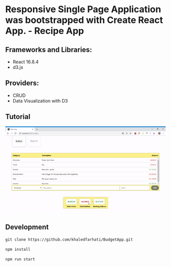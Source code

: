# Responsive Single Page Application was bootstrapped with Create React App. - Recipe App

## Frameworks and Libraries:

- React 16.8.4
- d3.js

## Providers:

- CRUD
- Data Visualization with D3

## Tutorial

![gif_1](img/budgetTuto.gif)

## Development

`git clone https://github.com/khaledfarhati/BudgetApp.git`

`npm install`

`npm run start`
